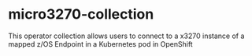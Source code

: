 # micro3270-collection
This operator collection allows users to connect to a x3270 instance of a mapped z/OS Endpoint in a Kubernetes pod in OpenShift
